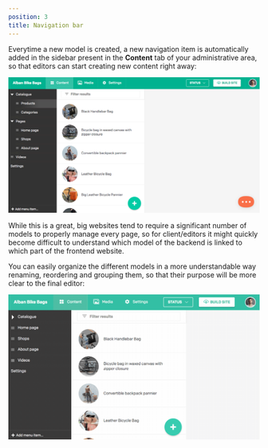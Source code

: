 ```yaml
---
position: 3
title: Navigation bar
---
```


Everytime a new model is created, a new navigation item is automatically added in the sidebar present in the **Content** tab of your administrative area, so that editors can start creating new content right away:

![foo](../images/data-model/5.png)

While this is a great, big websites tend to require a significant number of models to properly manage every page, so for client/editors it might quickly become difficult to understand which model of the backend is linked to which part of the frontend website.

You can easily organize the different models in a more understandable way renaming, reordering and grouping them, so that their purpose will be more clear to the final editor:

![foo](../images/navigation-bar/example.gif)
